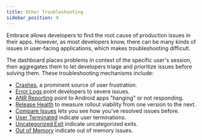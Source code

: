 ```yaml
---
title: Other Troubleshooting
sidebar_position: 9
---
```


Embrace allows developers to find the root cause of production issues in their apps. However, as most developers know, there can be many kinds of issues in user-facing applications, which makes troubleshooting difficult.

The dashboard places problems in context of the specific user's session, then aggregates them to let developers triage and prioritize issues before solving them. These troubleshooting mechanisms include:

- [Crashes](/product/crashes/index.md), a prominent source of user frustration.
- [Error Logs](/product/troubleshooting/error-logs.md) point developers to severe issues.
- [ANR Reporting](/product/troubleshooting/anr-reporting.md) point to Android apps "hanging" or not responding.
- [Release Health](/product/release-health.md) to measure rollout viability from one version to the next.
- [Compare Issues](/product/troubleshooting/compare.md) lets you see how you've resolved issues before.
- [User Terminated](/product/troubleshooting/user-termination.md) indicate user terminations.
- [Uncategorized Exit](/product/troubleshooting/uncategorized-exit.md) indicate uncategorized exits.
- [Out of Memory](/product/troubleshooting/out-of-memory.md) indicate out of memory issues.
